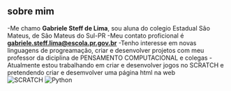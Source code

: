 ## sobre mim ##
-Me chamo **Gabriele Steff de Lima**, sou aluna do colegio Estadual Sâo Mateus, de Sâo Mateus do Sul-PR
-Meu contato proficional é **gabriele.steff.lima@escola.pr.gov.br**
-Tenho interesse em novas linguagens de progreamação, criar e desenvolver projetos com meu professor da diciplina de PENSAMENTO COMPUTACIONAL e colegas 
-Atualmente estou trabalhando em criar e desenvolver jogos no SCRATCH e pretendendo criar e desemvolver uma página html na web  
![SCRATCH](https://img.shields.io/badge/Scratch-4D97FF?style=for-the-badge&logo=Scratch&logoColor=white)
![Python](https://img.shields.io/badge/Python-FFD43B?style=for-the-badge&logo=python&logoColor=blue)
